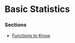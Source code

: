 # Basic Statistics

### Sections
 - [Functions to Know](https://github.com/gravity226/Understanding_Data_Science/tree/master/Basic_Statistics/Mean_Median_Mode)
